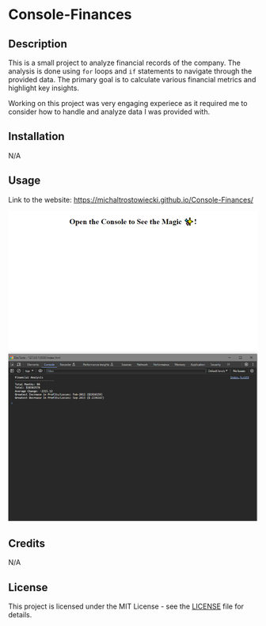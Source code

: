 # Console-Finances

## Description
This is a small project to analyze financial records of the company. The analysis is done using `for` loops and `if` statements to navigate through the provided data. The primary goal is to calculate various financial metrics and highlight key insights.

Working on this project was very engaging experiece as it required me to consider how to handle and analyze data I was provided with.

## Installation

N/A


## Usage

Link to the website: https://michaltrostowiecki.github.io/Console-Finances/

![screenshot](./images/appScreenshot.png)

## Credits

N/A

## License

This project is licensed under the MIT License - see the [LICENSE](LICENSE) file for details.